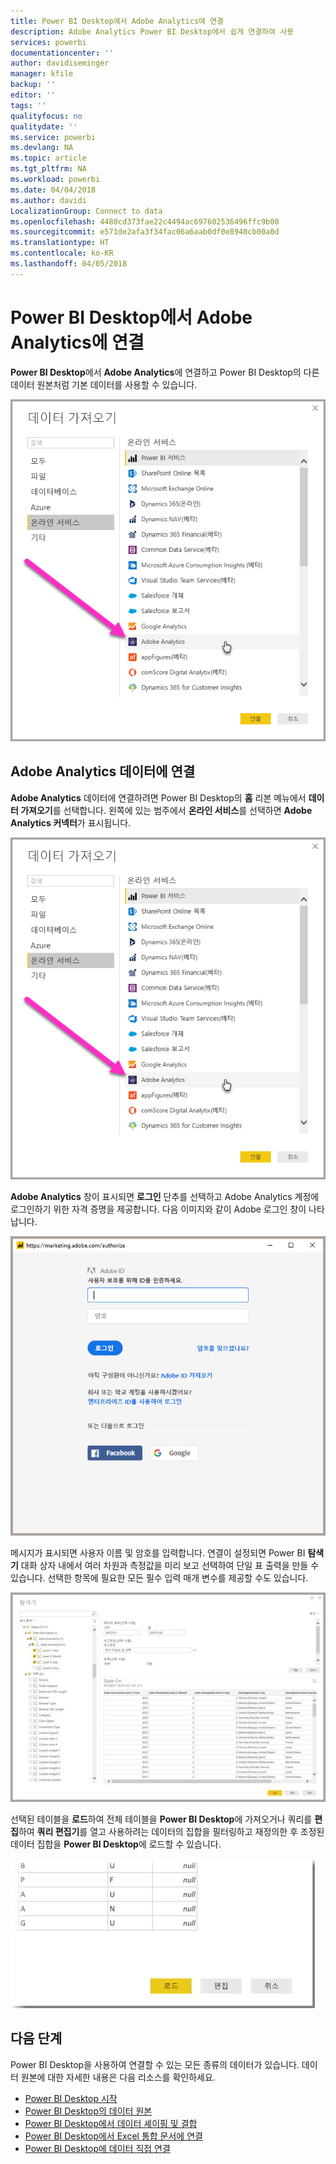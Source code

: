 ```yaml
---
title: Power BI Desktop에서 Adobe Analytics에 연결
description: Adobe Analytics Power BI Desktop에서 쉽게 연결하여 사용
services: powerbi
documentationcenter: ''
author: davidiseminger
manager: kfile
backup: ''
editor: ''
tags: ''
qualityfocus: no
qualitydate: ''
ms.service: powerbi
ms.devlang: NA
ms.topic: article
ms.tgt_pltfrm: NA
ms.workload: powerbi
ms.date: 04/04/2018
ms.author: davidi
LocalizationGroup: Connect to data
ms.openlocfilehash: 4488cd373fae22c4494ac697602536496ffc9b00
ms.sourcegitcommit: e571de2afa3f34fac06a6aab0df0e8940cb00a0d
ms.translationtype: HT
ms.contentlocale: ko-KR
ms.lasthandoff: 04/05/2018
---
```

# <a name="connect-to-adobe-analytics-in-power-bi-desktop"></a>Power BI Desktop에서 Adobe Analytics에 연결 
**Power BI Desktop**에서 **Adobe Analytics**에 연결하고 Power BI Desktop의 다른 데이터 원본처럼 기본 데이터를 사용할 수 있습니다. 

![Adobe Analytics에서 데이터 가져오기](media/desktop-connect-adobe-analytics/connect-adobe-analytics_01.png)

## <a name="connect-to-adobe-analytics-data"></a>Adobe Analytics 데이터에 연결
**Adobe Analytics** 데이터에 연결하려면 Power BI Desktop의 **홈** 리본 메뉴에서 **데이터 가져오기**를 선택합니다. 왼쪽에 있는 범주에서 **온라인 서비스**를 선택하면 **Adobe Analytics 커넥터**가 표시됩니다.

![Adobe Analytics에서 데이터 가져오기](media/desktop-connect-adobe-analytics/connect-adobe-analytics_01.png)

**Adobe Analytics** 창이 표시되면 **로그인** 단추를 선택하고 Adobe Analytics 계정에 로그인하기 위한 자격 증명을 제공합니다. 다음 이미지와 같이 Adobe 로그인 창이 나타납니다.

![Adobe Analytics에 로그인](media/desktop-connect-adobe-analytics/connect-adobe-analytics_03.png)

메시지가 표시되면 사용자 이름 및 암호를 입력합니다. 연결이 설정되면 Power BI **탐색기** 대화 상자 내에서 여러 차원과 측정값을 미리 보고 선택하여 단일 표 출력을 만들 수 있습니다. 선택한 항목에 필요한 모든 필수 입력 매개 변수를 제공할 수도 있습니다. 

![탐색기를 사용하여 데이터 선택 ](media/desktop-connect-adobe-analytics/connect-adobe-analytics_04.png)

선택된 테이블을 **로드**하여 전체 테이블을 **Power BI Desktop**에 가져오거나 쿼리를 **편집**하여 **쿼리 편집기**를 열고 사용하려는 데이터의 집합을 필터링하고 재정의한 후 조정된 데이터 집합을 **Power BI Desktop**에 로드할 수 있습니다.

![탐색기에서 데이터 로드 또는 편집](media/desktop-connect-adobe-analytics/connect-adobe-analytics_05.png)


## <a name="next-steps"></a>다음 단계
Power BI Desktop을 사용하여 연결할 수 있는 모든 종류의 데이터가 있습니다. 데이터 원본에 대한 자세한 내용은 다음 리소스를 확인하세요.

* [Power BI Desktop 시작](desktop-getting-started.md)
* [Power BI Desktop의 데이터 원본](desktop-data-sources.md)
* [Power BI Desktop에서 데이터 셰이핑 및 결합](desktop-shape-and-combine-data.md)
* [Power BI Desktop에서 Excel 통합 문서에 연결](desktop-connect-excel.md)   
* [Power BI Desktop에 데이터 직접 연결](desktop-enter-data-directly-into-desktop.md)   

